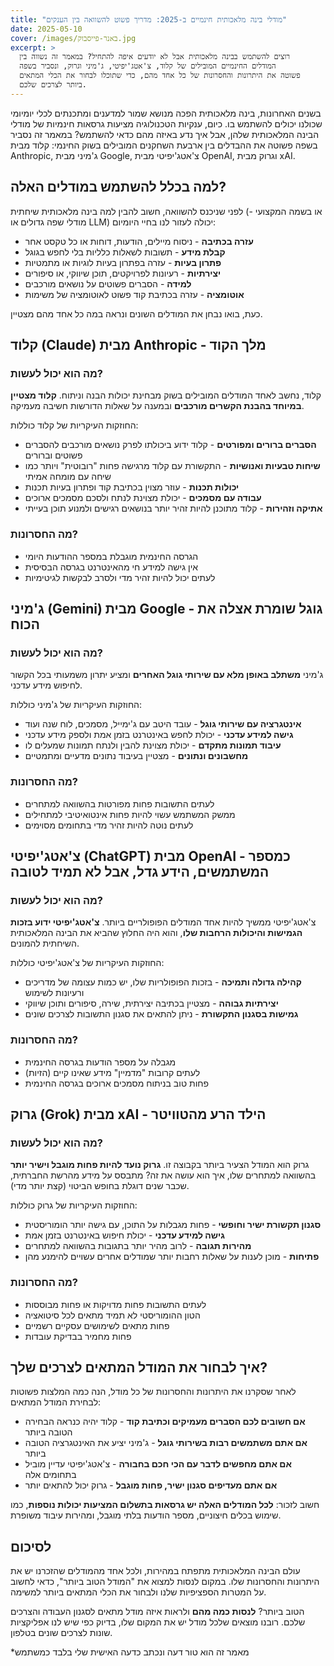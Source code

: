 ```yaml
---
title: "מודלי בינה מלאכותית חינמיים ב-2025: מדריך פשוט להשוואה בין הענקים"
date: 2025-05-10
cover: /images/באנר-פייסבוק.jpg
excerpt: >
  רוצים להשתמש בבינה מלאכותית אבל לא יודעים איפה להתחיל? במאמר זה נשווה בין
  המודלים החינמיים המובילים של קלוד, צ'אטג'יפיטי, ג'מיני וגרוק, ונסביר בשפה
  פשוטה את היתרונות והחסרונות של כל אחד מהם, כדי שתוכלו לבחור את הכלי המתאים
  ביותר לצרכים שלכם.
---
```

בשנים האחרונות, בינה מלאכותית הפכה מנושא שמור למדענים ומתכנתים לכלי יומיומי שכולנו יכולים להשתמש בו. כיום, ענקיות הטכנולוגיה מציעות גרסאות חינמיות של מודלי הבינה המלאכותית שלהן, אבל איך נדע באיזה מהם כדאי להשתמש? במאמר זה נסביר בשפה פשוטה את ההבדלים בין ארבעת השחקנים המובילים בשוק החינמי: קלוד מבית Anthropic, ג'מיני מבית Google, צ'אטג'יפיטי מבית OpenAI, וגרוק מבית xAI.

## למה בכלל להשתמש במודלים האלה?

לפני שניכנס להשוואה, חשוב להבין למה בינה מלאכותית שיחתית (או בשמה המקצועי - מודלי שפה גדולים או LLM) יכולה לעזור לנו בחיי היומיום:

- **עזרה בכתיבה** - ניסוח מיילים, הודעות, דוחות או כל טקסט אחר
- **קבלת מידע** - תשובות לשאלות כלליות בלי לחפש בגוגל
- **פתרון בעיות** - עזרה בפתרון בעיות לוגיות או מתמטיות
- **יצירתיות** - רעיונות לפרויקטים, תוכן שיווקי, או סיפורים
- **למידה** - הסברים פשוטים על נושאים מורכבים
- **אוטומציה** - עזרה בכתיבת קוד פשוט לאוטומציה של משימות

כעת, בואו נבחן את המודלים השונים ונראה במה כל אחד מהם מצטיין.


## קלוד (Claude) מבית Anthropic - מלך הקוד

### מה הוא יכול לעשות?

קלוד, נחשב לאחד המודלים המובילים בשוק מבחינת יכולות הבנה וניתוח. **קלוד מצטיין במיוחד בהבנת הקשרים מורכבים** ובמענה על שאלות הדורשות חשיבה מעמיקה.

החוזקות העיקריות של קלוד כוללות:

- **הסברים ברורים ומפורטים** - קלוד ידוע ביכולתו לפרק נושאים מורכבים להסברים פשוטים וברורים
- **שיחות טבעיות ואנושיות** - התקשורת עם קלוד מרגישה פחות "רובוטית" ויותר כמו שיחה עם מומחה אמיתי
- **יכולות תכנות** - עוזר מצוין בכתיבת קוד ופתרון בעיות תכנות
- **עבודה עם מסמכים** - יכולת מצוינת לנתח ולסכם מסמכים ארוכים
- **אתיקה וזהירות** - קלוד מתוכנן להיות זהיר יותר בנושאים רגישים ולמנוע תוכן בעייתי

### מה החסרונות?

- הגרסה החינמית מוגבלת במספר ההודעות היומי
- אין גישה למידע חי מהאינטרנט בגרסה הבסיסית
- לעתים יכול להיות זהיר מדי ולסרב לבקשות לגיטימיות


## ג'מיני (Gemini) מבית Google - גוגל שומרת אצלה את הכוח

### מה הוא יכול לעשות?

ג'מיני **משתלב באופן מלא עם שירותי גוגל האחרים** ומציע יתרון משמעותי בכל הקשור לחיפוש מידע עדכני.

החוזקות העיקריות של ג'מיני כוללות:

- **אינטגרציה עם שירותי גוגל** - עובד היטב עם ג'ימייל, מסמכים, לוח שנה ועוד
- **גישה למידע עדכני** - יכולת לחפש באינטרנט בזמן אמת ולספק מידע עדכני
- **עיבוד תמונות מתקדם** - יכולת מצוינת להבין ולנתח תמונות שמעלים לו
- **מחשבונים ונתונים** - מצטיין בעיבוד נתונים מדעיים ומתמטיים

### מה החסרונות?

- לעתים התשובות פחות מפורטות בהשוואה למתחרים
- ממשק המשתמש עשוי להיות פחות אינטואיטיבי למתחילים
- לעתים נוטה להיות זהיר מדי בתחומים מסוימים


## צ'אטג'יפיטי (ChatGPT) מבית OpenAI - כמספר המשתמשים, הידע גדל, אבל לא תמיד לטובה

### מה הוא יכול לעשות?

צ'אטג'יפיטי ממשיך להיות אחד המודלים הפופולריים ביותר. **צ'אטג'יפיטי ידוע בזכות הגמישות והיכולות הרחבות שלו**, והוא היה החלוץ שהביא את הבינה המלאכותית השיחתית להמונים.

החוזקות העיקריות של צ'אטג'יפיטי כוללות:

- **קהילה גדולה ותמיכה** - בזכות הפופולריות שלו, יש כמות עצומה של מדריכים ורעיונות לשימוש
- **יצירתיות גבוהה** - מצטיין בכתיבה יצירתית, שירה, סיפורים ותוכן שיווקי
- **גמישות בסגנון התקשורת** - ניתן להתאים את סגנון התשובות לצרכים שונים


### מה החסרונות?

- מגבלה על מספר הודעות בגרסה החינמית
- לעתים קרובות "מדמיין" מידע שאינו קיים (הזיות)
- פחות טוב בניתוח מסמכים ארוכים בגרסה החינמית


## גרוק (Grok) מבית xAI - הילד הרע מהטוויטר

### מה הוא יכול לעשות?

גרוק הוא המודל הצעיר ביותר בקבוצה זו. **גרוק נועד להיות פחות מוגבל וישיר יותר** בהשוואה למתחרים שלו, איך הוא עושה את זה? מתבסס על מידע מהרשת החברתית, שכבר שנים דוגלת בחופש הביטוי (קצת יותר מדי).

החוזקות העיקריות של גרוק כוללות:

- **סגנון תקשורת ישיר וחופשי** - פחות מגבלות על התוכן, עם גישה יותר הומוריסטית
- **גישה למידע עדכני** - יכולת חיפוש באינטרנט בזמן אמת
- **מהירות תגובה** - לרוב מהיר יותר בתגובות בהשוואה למתחרים
- **פתיחות** - מוכן לענות על שאלות רחבות יותר שמודלים אחרים עשויים להימנע מהן

### מה החסרונות?

- לעתים התשובות פחות מדויקות או פחות מבוססות
- הטון ההומוריסטי לא תמיד מתאים לכל סיטואציה
- פחות מתאים לשימושים עסקיים רשמיים
- פחות מחמיר בבדיקת עובדות

## איך לבחור את המודל המתאים לצרכים שלך?

לאחר שסקרנו את היתרונות והחסרונות של כל מודל, הנה כמה המלצות פשוטות לבחירת המודל המתאים:

- **אם חשובים לכם הסברים מעמיקים וכתיבת קוד** - קלוד יהיה כנראה הבחירה הטובה ביותר
- **אם אתם משתמשים רבות בשירותי גוגל** - ג'מיני יציע את האינטגרציה הטובה ביותר
- **אם אתם מחפשים לדבר עם הכי חכם בחבורה** - צ'אטג'יפיטי עדיין מוביל בתחומים אלה
- **אם אתם מעדיפים סגנון ישיר, פחות מוגבל** - גרוק יכול להתאים יותר

חשוב לזכור: **לכל המודלים האלה יש גרסאות בתשלום המציעות יכולות נוספות**, כמו שימוש בכלים חיצוניים, מספר הודעות בלתי מוגבל, ומהירות עיבוד משופרת.

## לסיכום

עולם הבינה המלאכותית מתפתח במהירות, ולכל אחד מהמודלים שהזכרנו יש את היתרונות והחסרונות שלו. במקום לנסות למצוא את "המודל הטוב ביותר", כדאי לחשוב על המטרות הספציפיות שלנו ולבחור את הכלי המתאים ביותר למשימה.

הטוב ביותר? **לנסות כמה מהם** ולראות איזה מודל מתאים לסגנון העבודה והצרכים שלכם. רובנו מוצאים שלכל מודל יש את המקום שלו, בדיוק כפי שיש לנו אפליקציות שונות לצרכים שונים בטלפון.



*מאמר זה הוא טור דעה ונכתב כדעה האישית שלי בלבד כמשתמש

